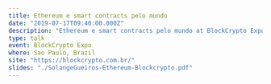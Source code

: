 ```yaml
---
title: Ethereum e smart contracts pelo mundo
date: "2019-07-17T09:40:00.000Z"
description: "Ethereum e smart contracts pelo mundo at BlockCrypto Expo in Sao Paulo, Brazil"
type: talk
event: BlockCrypto Expo
where: Sao Paulo, Brazil
site: "https://blockcrypto.com.br/"
slides: "./SolangeGueiros-Ethereum-Blockcrypto.pdf"
---
```





